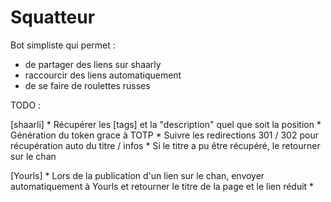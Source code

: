 Squatteur
=========

Bot simpliste qui permet :
  - de partager des liens sur shaarly
  - raccourcir des liens automatiquement
  - de se faire de roulettes russes
   
  
TODO :
  
  [shaarli]
    * Récupérer les [tags] et la "description" quel que soit la position
    * Génération du token grace à TOTP
    * Suivre les redirections 301 / 302 pour récupération auto du titre / infos
    * Si le titre a pu être récupéré, le retourner sur le chan

  [Yourls]
    * Lors de la publication d'un lien sur le chan, envoyer automatiquement à Yourls et retourner le titre de la page et le lien réduit
    * 
  
